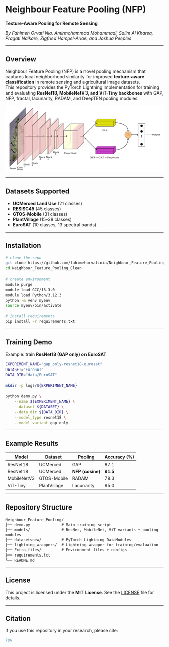 # Neighbour Feature Pooling (NFP)  
**Texture-Aware Pooling for Remote Sensing**  

*By Fahimeh Orvati Nia, Amirmohammad Mohammadi, Salim Al Kharsa, Pragati Naikare, Zigfried Hampel-Arias, and Joshua Peeples*  

---

## Overview  
Neighbour Feature Pooling (NFP) is a novel pooling mechanism that captures local neighborhood similarity for improved **texture-aware classification** in remote sensing and agricultural image datasets.  
This repository provides the PyTorch Lightning implementation for training and evaluating **ResNet18, MobileNetV3, and ViT-Tiny backbones** with GAP, NFP, fractal, lacunarity, RADAM, and DeepTEN pooling modules.  

<p align="center">
  <img src="nfp_overview.png" width="800"/>
</p>  

---

## Datasets Supported  
- **UCMerced Land Use** (21 classes)  
- **RESISC45** (45 classes)  
- **GTOS-Mobile** (31 classes)  
- **PlantVillage** (15–38 classes)  
- **EuroSAT** (10 classes, 13 spectral bands)  

---

## Installation  

```bash
# clone the repo
git clone https://github.com/fahimehorvatinia/Neighbour_Feature_Pooling.git
cd Neighbour_Feature_Pooling_Clean

# create environment
module purge
module load GCC/13.3.0
module load Python/3.12.3
python -m venv myenv
source myenv/bin/activate

# install requirements
pip install -r requirements.txt
```

---

## Training Demo  

Example: train **ResNet18 (GAP only) on EuroSAT**  

```bash
EXPERIMENT_NAME="gap_only-resnet18-eurosat"
DATASET="EuroSAT"
DATA_DIR="data/EuroSAT"

mkdir -p logs/${EXPERIMENT_NAME}

python demo.py \
    --name ${EXPERIMENT_NAME} \
    --dataset ${DATASET} \
    --data_dir ${DATA_DIR} \
    --model_type resnet18 \
    --model_variant gap_only
```

---

## Example Results  

| Model        | Dataset     | Pooling          | Accuracy (%) |
|--------------|-------------|------------------|--------------|
| ResNet18     | UCMerced    | GAP              | 87.1         |
| ResNet18     | UCMerced    | **NFP (cosine)** | **91.5**     |
| MobileNetV3  | GTOS-Mobile | RADAM            | 78.3         |
| ViT-Tiny     | PlantVillage| Lacunarity       | 95.0         |

---

## Repository Structure  

```text
Neighbour_Feature_Pooling/
├── demo.py              # Main training script
├── models/              # ResNet, MobileNet, ViT variants + pooling modules
├── datasetsnew/         # PyTorch Lightning DataModules
├── lightning_wrappers/  # Lightning wrapper for training/evaluation
├── Extra_files/         # Environment files + configs
├── requirements.txt
└── README.md
```

---

## License  
This project is licensed under the **MIT License**. See the [LICENSE](LICENSE) file for details.  

---

## Citation  

If you use this repository in your research, please cite:  

```bibtex
TBH
```

